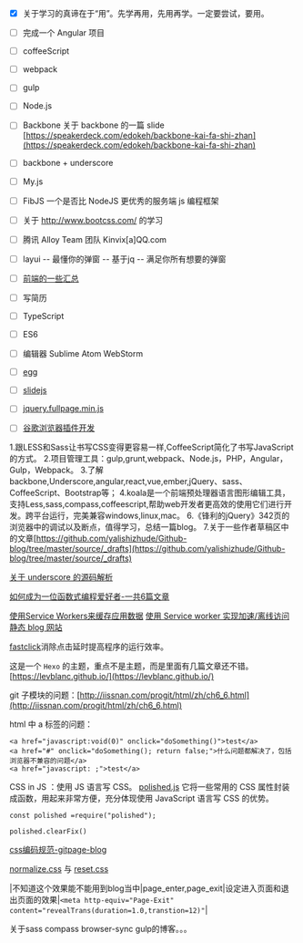 - [x] 关于学习的真谛在于“用”。先学再用，先用再学。一定要尝试，要用。
- [ ] 完成一个 Angular 项目
- [ ] coffeeScript
- [ ] webpack
- [ ] gulp
- [ ] Node.js
- [ ] Backbone
关于 backbone 的一篇 slide [https://speakerdeck.com/edokeh/backbone-kai-fa-shi-zhan](https://speakerdeck.com/edokeh/backbone-kai-fa-shi-zhan)
- [ ] backbone + underscore
- [ ] My.js
- [ ] FibJS 一个是否比 NodeJS 更优秀的服务端 js 编程框架
- [ ] 关于 http://www.bootcss.com/ 的学习
- [ ] 腾讯 Alloy Team 团队 Kinvix[a]QQ.com
- [ ] layui -- 最懂你的弹窗 -- 基于jq -- 满足你所有想要的弹窗
- [ ] [前端的一些汇总](https://github.com/helloqingfeng)
- [ ] 写简历
- [ ] TypeScript
- [ ] ES6
- [ ] 编辑器 Sublime Atom WebStorm
- [ ] [egg](https://egghead.io/)
- [ ] [slidejs](http://slidesjs.com/)
- [ ] [jquery.fullpage.min.js](http://www.dowebok.com/demo/2014/77/)
- [ ] [谷歌浏览器插件开发](http://open.chrome.360.cn/extension_dev/overview.html)


1.跟LESS和Sass让书写CSS变得更容易一样,CoffeeScript简化了书写JavaScript的方式。
2.项目管理工具：gulp,grunt,webpack、Node.js，PHP，Angular，Gulp，Webpack。
3.了解backbone,Underscore,angular,react,vue,ember,jQuery、sass、CoffeeScript、Bootstrap等；
4.koala是一个前端预处理器语言图形编辑工具，支持Less,sass,compass,coffeescript,帮助web开发者更高效的使用它们进行开发。跨平台运行，完美兼容windows,linux,mac。
6.《锋利的jQuery》342页的浏览器中的调试以及断点，值得学习，总结一篇blog。
7.关于一些作者草稿区中的文章[https://github.com/yalishizhude/Github-blog/tree/master/source/_drafts](https://github.com/yalishizhude/Github-blog/tree/master/source/_drafts)




[关于 underscore 的源码解析](http://www.cnblogs.com/shytong/p/5901753.html)


[如何成为一位函数式编程爱好者-一共6篇文章](http://www.w3cplus.com/javascript/so-you-want-to-be-a-functional-programmer-part-2.html)

[使用Service Workers来缓存应用数据](http://web.jobbole.com/90314/)
[使用 Service worker 实现加速/离线访问静态 blog 网站](http://blog.csdn.net/qiqingjin/article/details/51629278)



[fastclick](https://github.com/ftlabs/fastclick/)消除点击延时提高程序的运行效率。

这是一个 `Hexo` 的主题，重点不是主题，而是里面有几篇文章还不错。
[https://levblanc.github.io/](https://levblanc.github.io/)




git 子模块的问题：[http://iissnan.com/progit/html/zh/ch6_6.html](http://iissnan.com/progit/html/zh/ch6_6.html)

html 中 a 标签的问题：
```
<a href="javascript:void(0)" onclick="doSomething()">test</a>
<a href="#" onclick="doSomething(); return false;">什么问题都解决了，包括浏览器不兼容的问题</a>
<a href="javascript: ;">test</a>
```




CSS in JS ：使用 JS 语言写 CSS。
[polished.js](https://polished.js.org/) 它将一些常用的 CSS 属性封装成函数，用起来非常方便，充分体现使用 JavaScript 语言写 CSS 的优势。

```
const polished =require("polished");

polished.clearFix()

```

[css编码规范-gitpage-blog](https://github.com/necolas/idiomatic-css/tree/master/translations/zh-CN)

[normalize.css](https://github.com/necolas/normalize.css) 与 [reset.css]()

|不知道这个效果能不能用到blog当中|page_enter,page_exit|设定进入页面和退出页面的效果|`<meta http-equiv="Page-Exit" content="revealTrans(duration=1.0,transtion=12)"`|



关于sass compass browser-sync gulp的博客。。。

